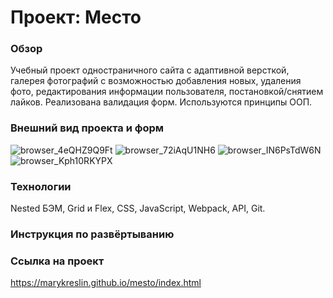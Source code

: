 # Проект: Место

### Обзор
Учебный проект одностраничного сайта с адаптивной версткой, галерея фотографий с возможностью добавления новых, удаления фото, редактирования информации пользователя, постановкой/снятием лайков. Реализована валидация форм. Используются принципы ООП.

### Внешний вид проекта и форм

![browser_4eQHZ9Q9Ft](https://user-images.githubusercontent.com/112550019/221173597-41bb5ae7-9949-4166-9bb8-76c7f00b7bea.png)
![browser_72iAqU1NH6](https://user-images.githubusercontent.com/112550019/221173614-dc3183de-da80-4b2c-ba86-31a228a2c72e.png)
![browser_IN6PsTdW6N](https://user-images.githubusercontent.com/112550019/221173624-b7eba349-b2e1-4d5b-ba06-8912a197ec9b.png)
![browser_Kph10RKYPX](https://user-images.githubusercontent.com/112550019/221173628-97f04fe1-455f-4e24-95e9-3e23745a03e4.png)

### Технологии
Nested БЭМ, Grid и Flex, CSS, JavaScript, Webpack, API, Git.

### Инструкция по развёртыванию



### Ссылка на проект
 https://marykreslin.github.io/mesto/index.html
